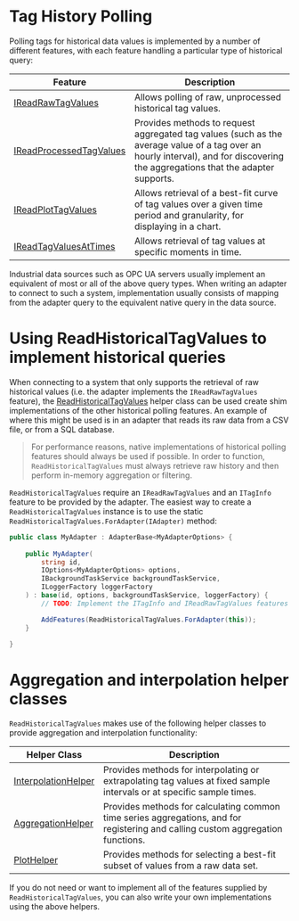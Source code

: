 # Tag History Polling

Polling tags for historical data values is implemented by a number of different features, with each feature handling a particular type of historical query:

| Feature | Description |
| ------- | ----------- |
| [IReadRawTagValues](../../src/DataCore.Adapter.Abstractions/RealTimeData/IReadRawTagValues.cs) | Allows polling of raw, unprocessed historical tag values. |
| [IReadProcessedTagValues](../../src/DataCore.Adapter.Abstractions/RealTimeData/IReadProcessedTagValues.cs) | Provides methods to request aggregated tag values (such as the average value of a tag over an hourly interval), and for discovering the aggregations that the adapter supports. |
| [IReadPlotTagValues](../../src/DataCore.Adapter.Abstractions/RealTimeData/IReadPlotTagValues.cs) | Allows retrieval of a best-fit curve of tag values over a given time period and granularity, for displaying in a chart. |
| [IReadTagValuesAtTimes](../../src/DataCore.Adapter.Abstractions/RealTimeData/IReadTagValuesAtTimes.cs) | Allows retrieval of tag values at specific moments in time. |

Industrial data sources such as OPC UA servers usually implement an equivalent of most or all of the above query types. When writing an adapter to connect to such a system, implementation usually consists of mapping from the adapter query to the equivalent native query in the data source.


# Using ReadHistoricalTagValues to implement historical queries

When connecting to a system that only supports the retrieval of raw historical values (i.e. the adapter implements the `IReadRawTagValues` feature), the [ReadHistoricalTagValues](../../src/DataCore.Adapter/RealTimeData/ReadHistoricalTagValues.cs) helper class can be used create shim implementations of the other historical polling features. An example of where this might be used is in an adapter that reads its raw data from a CSV file, or from a SQL database.

> For performance reasons, native implementations of historical polling features should always be used if possible. In order to function, `ReadHistoricalTagValues` must always retrieve raw history and then perform in-memory aggregation or filtering.  

`ReadHistoricalTagValues` require an `IReadRawTagValues` and an `ITagInfo` feature to be provided by the adapter. The easiest way to create a `ReadHistoricalTagValues` instance is to use the static `ReadHistoricalTagValues.ForAdapter(IAdapter)` method:

```cs
public class MyAdapter : AdapterBase<MyAdapterOptions> {
    
    public MyAdapter(
        string id,
        IOptions<MyAdapterOptions> options,
        IBackgroundTaskService backgroundTaskService,
        ILoggerFactory loggerFactory
    ) : base(id, options, backgroundTaskService, loggerFactory) {
        // TODO: Implement the ITagInfo and IReadRawTagValues features or delegate them to external providers.

        AddFeatures(ReadHistoricalTagValues.ForAdapter(this));
    }

}
```


# Aggregation and interpolation helper classes

`ReadHistoricalTagValues` makes use of the following helper classes to provide aggregation and interpolation functionality:

| Helper Class | Description |
| ------------ | ----------- |
| [InterpolationHelper](../../src/DataCore.Adapter/RealTimeData/Utilities/InterpolationHelper.cs) | Provides methods for interpolating or extrapolating tag values at fixed sample intervals or at specific sample times. |
| [AggregationHelper](../../src/DataCore.Adapter/RealTimeData/Utilities/AggregationHelper.cs) | Provides methods for calculating common time series aggregations, and for registering and calling custom aggregation functions. |
| [PlotHelper](../../src/DataCore.Adapter/RealTimeData/Utilities/PlotHelper.cs) | Provides methods for selecting a best-fit subset of values from a raw data set. |

If you do not need or want to implement all of the features supplied by `ReadHistoricalTagValues`, you can also write your own implementations using the above helpers.
